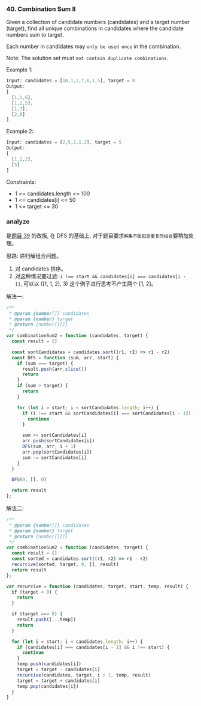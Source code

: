 ### 40. Combination Sum II

Given a collection of candidate numbers (candidates) and a target number (target), find all unique combinations in candidates where the candidate numbers sum to target.

Each number in candidates may `only be used once` in the combination.

Note: The solution set must `not contain duplicate combinations`.

Example 1:

```js
Input: candidates = [10,1,2,7,6,1,5], target = 8
Output:
[
  [1,1,6],
  [1,2,5],
  [1,7],
  [2,6]
]
```

Example 2:

```js
Input: candidates = [2,5,2,1,2], target = 5
Output:
[
  [1,2,2],
  [5]
]
```

Constraints:

* 1 <= candidates.length <= 100
* 1 <= candidates[i] <= 50
* 1 <= target <= 30

### analyze

是[题目 39](https://github.com/MuYunyun/blog/blob/master/LeetCode/39.组合总和/index.js) 的改版, 在 DFS 的基础上, 对于题目要求`解集不能包含重复的组合`要稍加处理。

思路: 递归解组合问题。

1. 对 candidates 排序。
2. 对这种情况要过滤: `i !== start && candidates[i] === candidates[i - 1]`, 可以以 ([1, 1, 2], 3) 这个例子进行思考不产生两个 [1, 2]。

解法一:

```js
/**
 * @param {number[]} candidates
 * @param {number} target
 * @return {number[][]}
 */
var combinationSum2 = function (candidates, target) {
  const result = []

  const sortCandidates = candidates.sort((r1, r2) => r1 - r2)
  const DFS = function (sum, arr, start) {
    if (sum === target) {
      result.push(arr.slice())
      return
    }
    if (sum > target) {
      return
    }

    for (let i = start; i < sortCandidates.length; i++) {
      if (i !== start && sortCandidates[i] === sortCandidates[i - 1]) { // [1,1,2], 3。避免产生两个 [1, 2]
        continue
      }

      sum += sortCandidates[i]
      arr.push(sortCandidates[i])
      DFS(sum, arr, i + 1)
      arr.pop(sortCandidates[i])
      sum -= sortCandidates[i]
    }
  }

  DFS(0, [], 0)

  return result
};
```

解法二:

```js
/**
 * @param {number[]} candidates
 * @param {number} target
 * @return {number[][]}
 */
var combinationSum2 = function (candidates, target) {
  const result = []
  const sorted = candidates.sort((r1, r2) => r1 - r2)
  recurcive(sorted, target, 0, [], result)
  return result
};

var recurcive = function (candidates, target, start, temp, result) {
  if (target < 0) {
    return
  }

  if (target === 0) {
    result.push([...temp])
    return
  }

  for (let i = start; i < candidates.length; i++) {
    if (candidates[i] === candidates[i - 1] && i !== start) {
      continue
    }
    temp.push(candidates[i])
    target = target - candidates[i]
    recurcive(candidates, target, i + 1, temp, result)
    target = target + candidates[i]
    temp.pop(candidates[i])
  }
}
```

